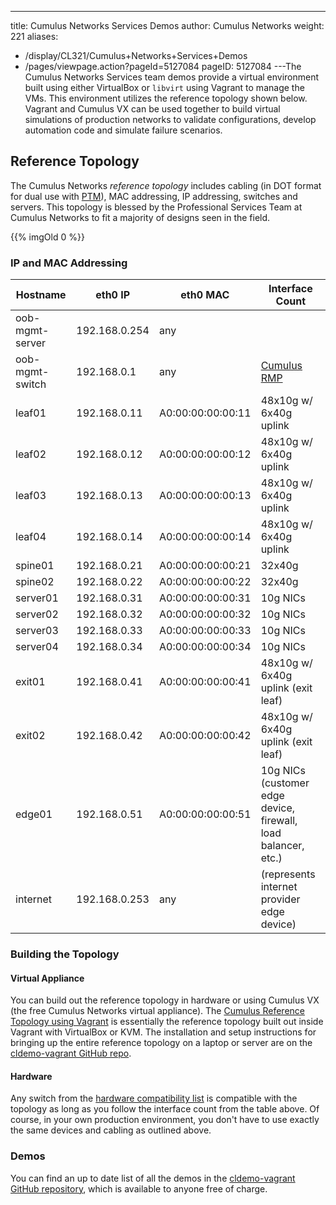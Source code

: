 ---
title: Cumulus Networks Services Demos
author: Cumulus Networks
weight: 221
aliases:
 - /display/CL321/Cumulus+Networks+Services+Demos
 - /pages/viewpage.action?pageId=5127084
pageID: 5127084
---The Cumulus Networks Services team demos provide a virtual environment
built using either VirtualBox or `libvirt` using Vagrant to manage the
VMs. This environment utilizes the reference topology shown below.
Vagrant and Cumulus VX can be used together to build virtual simulations
of production networks to validate configurations, develop automation
code and simulate failure scenarios.

## Reference Topology</span>

The Cumulus Networks *reference topology* includes cabling (in DOT
format for dual use with
[PTM](/version/cumulus-linux-321/Layer-One-and-Two/Prescriptive-Topology-Manager-PTM)),
MAC addressing, IP addressing, switches and servers. This topology is
blessed by the Professional Services Team at Cumulus Networks to fit a
majority of designs seen in the field.

{{% imgOld 0 %}}

### IP and MAC Addressing</span>

| Hostname        | eth0 IP       | eth0 MAC          | Interface Count                                                  |
| --------------- | ------------- | ----------------- | ---------------------------------------------------------------- |
| oob-mgmt-server | 192.168.0.254 | any               |                                                                  |
| oob-mgmt-switch | 192.168.0.1   | any               | [Cumulus RMP](https://cumulusnetworks.com/cumulus-rmp/overview/) |
| leaf01          | 192.168.0.11  | A0:00:00:00:00:11 | 48x10g w/ 6x40g uplink                                           |
| leaf02          | 192.168.0.12  | A0:00:00:00:00:12 | 48x10g w/ 6x40g uplink                                           |
| leaf03          | 192.168.0.13  | A0:00:00:00:00:13 | 48x10g w/ 6x40g uplink                                           |
| leaf04          | 192.168.0.14  | A0:00:00:00:00:14 | 48x10g w/ 6x40g uplink                                           |
| spine01         | 192.168.0.21  | A0:00:00:00:00:21 | 32x40g                                                           |
| spine02         | 192.168.0.22  | A0:00:00:00:00:22 | 32x40g                                                           |
| server01        | 192.168.0.31  | A0:00:00:00:00:31 | 10g NICs                                                         |
| server02        | 192.168.0.32  | A0:00:00:00:00:32 | 10g NICs                                                         |
| server03        | 192.168.0.33  | A0:00:00:00:00:33 | 10g NICs                                                         |
| server04        | 192.168.0.34  | A0:00:00:00:00:34 | 10g NICs                                                         |
| exit01          | 192.168.0.41  | A0:00:00:00:00:41 | 48x10g w/ 6x40g uplink (exit leaf)                               |
| exit02          | 192.168.0.42  | A0:00:00:00:00:42 | 48x10g w/ 6x40g uplink (exit leaf)                               |
| edge01          | 192.168.0.51  | A0:00:00:00:00:51 | 10g NICs (customer edge device, firewall, load balancer, etc.)   |
| internet        | 192.168.0.253 | any               | (represents internet provider edge device)                       |

### Building the Topology</span>

#### Virtual Appliance</span>

You can build out the reference topology in hardware or using Cumulus VX
(the free Cumulus Networks virtual appliance). The [Cumulus Reference
Topology using
Vagrant](https://github.com/CumulusNetworks/cldemo-vagrant) is
essentially the reference topology built out inside Vagrant with
VirtualBox or KVM. The installation and setup instructions for bringing
up the entire reference topology on a laptop or server are on the
[cldemo-vagrant GitHub
repo](https://github.com/CumulusNetworks/cldemo-vagrant).

#### Hardware</span>

Any switch from the [hardware compatibility
list](https://cumulusnetworks.com/support/linux-hardware-compatibility-list/)
is compatible with the topology as long as you follow the interface
count from the table above. Of course, in your own production
environment, you don't have to use exactly the same devices and cabling
as outlined above.

### Demos</span>

You can find an up to date list of all the demos in the [cldemo-vagrant
GitHub
repository](https://github.com/CumulusNetworks/cldemo-vagrant#available-demos),
which is available to anyone free of charge.

